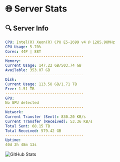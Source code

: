 # 🌐 Server Stats
## 🔍 Server Info
```yaml
CPU: Intel(R) Xeon(R) CPU E5-2699 v4 @ 1285.98MHz
CPU Usage: 5.70%
Cores: 44P | 88T
-----------------------------------
Memory:
Current Usage: 147.22 GB/503.74 GB
Available: 353.07 GB
-----------------------------------
Disk:
Current Usage: 113.58 GB/1.71 TB
Free: 1.51 TB
-----------------------------------
GPU:
No GPU detected
-----------------------------------
Network:
Current Transfer (Sent): 830.20 KB/s
Current Transfer (Received): 53.36 KB/s
Total Sent: 68.15 TB
Total Received: 579.42 GB
-----------------------------------
Uptime:
40d 2h 48m 13s
```
![GitHub Stats](https://img.shields.io/badge/Updated-2025-04-17_00:11:02-blue)